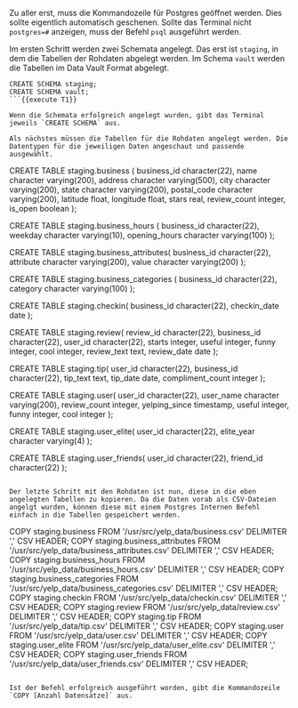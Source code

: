 Zu aller erst, muss die Kommandozeile für Postgres geöffnet werden. Dies sollte eigentlich automatisch geschenen. Sollte das Terminal nicht `postgres=#` anzeigen, muss der Befehl `psql` ausgeführt werden.

Im ersten Schritt werden zwei Schemata angelegt. Das erst ist `staging`, in dem die Tabellen der Rohdaten abgelegt werden. Im Schema `vault` werden die Tabellen im Data Vault Format abgelegt.

```
CREATE SCHEMA staging;
CREATE SCHEMA vault;
```{{execute T1}}

Wenn die Schemata erfolgreich angelegt wurden, gibt das Terminal jeweils `CREATE SCHEMA` aus.

Als nächstes müssen die Tabellen für die Rohdaten angelegt werden. Die Datentypen für die jeweiligen Daten angeschaut und passende ausgewählt.

```
CREATE TABLE staging.business (
        business_id character(22),
        name character varying(200),
        address character varying(500),
        city character varying(200),
        state character varying(200),
        postal_code character varying(200),
        latitude float,
        longitude float,
        stars real,
        review_count integer,
        is_open boolean
);

CREATE TABLE staging.business_hours (
    business_id character(22),
    weekday character varying(10),
    opening_hours character varying(100)
);

CREATE TABLE staging.business_attributes(
    business_id character(22),
    attribute character varying(200),
    value character varying(200)
);

CREATE TABLE staging.business_categories (
    business_id character(22),
    category character varying(100)
);

CREATE TABLE staging.checkin(
    business_id character(22),
    checkin_date date
); 

CREATE TABLE staging.review(
    review_id character(22),
    business_id character(22),
    user_id character(22),
    starts integer,
    useful integer,
    funny integer,
    cool integer,
    review_text text,
    review_date date
);

CREATE TABLE staging.tip(
    user_id character(22),
    business_id character(22),
    tip_text text,
    tip_date date,
    compliment_count integer
);

CREATE TABLE staging.user(
    user_id character(22),
    user_name character varying(200),
    review_count integer,
    yelping_since timestamp,
    useful integer,
    funny integer,
    cool integer
);

CREATE TABLE staging.user_elite(
    user_id character(22),
    elite_year character varying(4)
);

CREATE TABLE staging.user_friends(
    user_id character(22),
    friend_id character(22)
);
```{{execute T1}}

Der letzte Schritt mit den Rohdaten ist nun, diese in die eben angelegten Tabellen zu kopieren. Da die Daten vorab als CSV-Dateien angelgt wurden, können diese mit einem Postgres Internen Befehl einfach in die Tabellen gespeichert werden.

```
COPY staging.business FROM '/usr/src/yelp_data/business.csv' DELIMITER ',' CSV HEADER;
COPY staging.business_attributes FROM '/usr/src/yelp_data/business_attributes.csv' DELIMITER ',' CSV HEADER;
COPY staging.business_hours FROM '/usr/src/yelp_data/business_hours.csv' DELIMITER ',' CSV HEADER;
COPY staging.business_categories FROM '/usr/src/yelp_data/business_categories.csv' DELIMITER ',' CSV HEADER;
COPY staging.checkin FROM '/usr/src/yelp_data/checkin.csv' DELIMITER ',' CSV HEADER;
COPY staging.review FROM '/usr/src/yelp_data/review.csv' DELIMITER ',' CSV HEADER;
COPY staging.tip FROM '/usr/src/yelp_data/tip.csv' DELIMITER ',' CSV HEADER;
COPY staging.user FROM '/usr/src/yelp_data/user.csv' DELIMITER ',' CSV HEADER;
COPY staging.user_elite FROM '/usr/src/yelp_data/user_elite.csv' DELIMITER ',' CSV HEADER;
COPY staging.user_friends FROM '/usr/src/yelp_data/user_friends.csv' DELIMITER ',' CSV HEADER;
```{{execute T1}}

Ist der Befehl erfolgreich ausgeführt worden, gibt die Kommandozeile `COPY [Anzahl Datensätze]` aus.